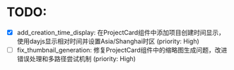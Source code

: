 # TODO:

- [x] add_creation_time_display: 在ProjectCard组件中添加项目创建时间显示，使用dayjs显示相对时间并设置Asia/Shanghai时区 (priority: High)
- [ ] fix_thumbnail_generation: 修复ProjectCard组件中的缩略图生成问题，改进错误处理和多路径尝试机制 (priority: High)

